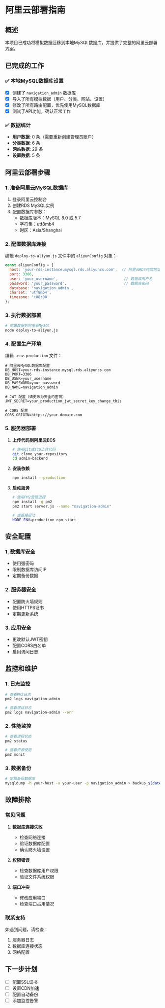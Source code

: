 # 阿里云部署指南

## 概述

本项目已成功将模拟数据迁移到本地MySQL数据库，并提供了完整的阿里云部署方案。

## 已完成的工作

### ✅ 本地MySQL数据库设置
- [x] 创建了 `navigation_admin` 数据库
- [x] 导入了所有模拟数据（用户、分类、网站、设置）
- [x] 修改了所有路由配置，优先使用MySQL数据库
- [x] 测试了API功能，确认正常工作

### ✅ 数据统计
- **用户数据**: 0 条（需要重新创建管理员账户）
- **分类数据**: 6 条
- **网站数据**: 29 条
- **设置数据**: 5 条

## 阿里云部署步骤

### 1. 准备阿里云MySQL数据库

1. 登录阿里云控制台
2. 创建RDS MySQL实例
3. 配置数据库参数：
   - 数据库版本：MySQL 8.0 或 5.7
   - 字符集：utf8mb4
   - 时区：Asia/Shanghai

### 2. 配置数据库连接

编辑 `deploy-to-aliyun.js` 文件中的 `aliyunConfig` 对象：

```javascript
const aliyunConfig = {
  host: 'your-rds-instance.mysql.rds.aliyuncs.com',  // 阿里云RDS内网地址
  port: 3306,
  user: 'your_username',                              // 数据库用户名
  password: 'your_password',                          // 数据库密码
  database: 'navigation_admin',
  charset: 'utf8mb4',
  timezone: '+08:00'
};
```

### 3. 执行数据部署

```bash
# 部署数据到阿里云MySQL
node deploy-to-aliyun.js
```

### 4. 配置生产环境

编辑 `.env.production` 文件：

```env
# 阿里云MySQL数据库配置
DB_HOST=your-rds-instance.mysql.rds.aliyuncs.com
DB_PORT=3306
DB_USER=your_username
DB_PASSWORD=your_password
DB_NAME=navigation_admin

# JWT 配置（请更改为安全的密钥）
JWT_SECRET=your_production_jwt_secret_key_change_this

# CORS 配置
CORS_ORIGIN=https://your-domain.com
```

### 5. 服务器部署

1. **上传代码到阿里云ECS**
   ```bash
   # 使用git或scp上传代码
   git clone your-repository
   cd admin-backend
   ```

2. **安装依赖**
   ```bash
   npm install --production
   ```

3. **启动服务**
   ```bash
   # 使用PM2管理进程
   npm install -g pm2
   pm2 start server.js --name "navigation-admin"
   
   # 或直接启动
   NODE_ENV=production npm start
   ```

## 安全配置

### 1. 数据库安全
- 使用强密码
- 限制数据库访问IP
- 定期备份数据

### 2. 服务器安全
- 配置防火墙规则
- 使用HTTPS证书
- 定期更新系统

### 3. 应用安全
- 更改默认JWT密钥
- 配置CORS白名单
- 启用访问日志

## 监控和维护

### 1. 日志监控
```bash
# 查看PM2日志
pm2 logs navigation-admin

# 查看错误日志
pm2 logs navigation-admin --err
```

### 2. 性能监控
```bash
# 查看进程状态
pm2 status

# 查看资源使用
pm2 monit
```

### 3. 数据备份
```bash
# 定期备份数据库
mysqldump -h your-host -u your-user -p navigation_admin > backup_$(date +%Y%m%d).sql
```

## 故障排除

### 常见问题

1. **数据库连接失败**
   - 检查网络连接
   - 验证数据库配置
   - 确认防火墙设置

2. **权限错误**
   - 检查数据库用户权限
   - 验证文件系统权限

3. **端口冲突**
   - 修改应用端口
   - 检查端口占用情况

### 联系支持

如遇到问题，请检查：
1. 服务器日志
2. 数据库连接状态
3. 网络配置

## 下一步计划

- [ ] 配置SSL证书
- [ ] 设置CDN加速
- [ ] 配置自动备份
- [ ] 添加监控告警